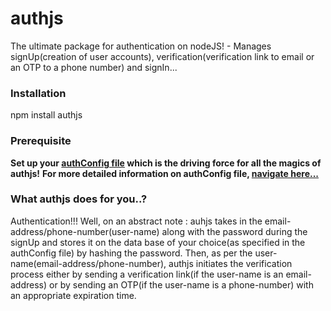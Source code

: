 # authjs

The ultimate package for authentication on nodeJS! -
Manages signUp(creation of user accounts), verification(verification link to email or an OTP to a phone number) and signIn...

### Installation
npm install authjs

### Prerequisite
**Set up your [authConfig file](https://github.com/VinayakRugvedi/authjs/blob/master/authConfig.js) which is the driving force for all the magics of authjs!**
**For more detailed information on authConfig file, [navigate here...](https://github.com/VinayakRugvedi/authjs/blob/master/authConfig.js)**

### What authjs does for you..?
Authentication!!!
Well, on an abstract note :
auhjs takes in the email-address/phone-number(user-name) along with the password during the signUp and stores it on the data base of your choice(as specified in the authConfig file) by hashing the password.
Then, as per the user-name(email-address/phone-number), authjs initiates the verification process either by sending a verification link(if the user-name is an email-address) or by sending an OTP(if the user-name is a phone-number) with an appropriate expiration time.


